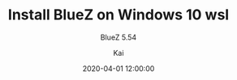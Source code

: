 ---
layout:     post
title:      "Install BlueZ on Windows 10 wsl"
subtitle:   "BlueZ 5.54"
date:       2020-04-01 12:00:00
author:     "Kai"
header-img: "img/post-bg-2015.jpg"
tags:
    - Bluetooth
    - BlueZ
---
